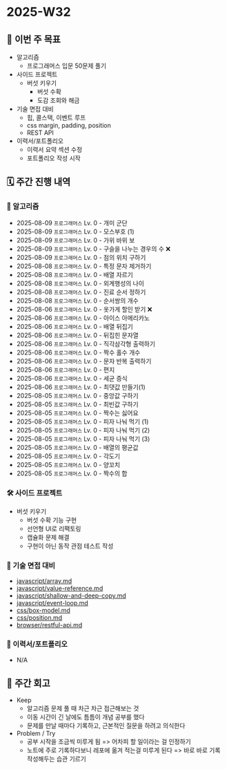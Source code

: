 # 2025-W32

## 🎯 이번 주 목표

- 알고리즘
  - 프로그래머스 입문 50문제 풀기
- 사이드 프로젝트
  - 버섯 키우기
    - 버섯 수확
    - 도감 조회와 해금
- 기술 면접 대비
  - 힙, 콜스택, 이벤트 루프
  - css margin, padding, position
  - REST API
- 이력서/포트폴리오
  - 이력서 요약 섹션 수정
  - 포트폴리오 작성 시작

## 🗓️ 주간 진행 내역

### 🧠 알고리즘

- 2025-08-09 `프로그래머스` Lv. 0 - 개미 군단
- 2025-08-09 `프로그래머스` Lv. 0 - 모스부호 (1)
- 2025-08-09 `프로그래머스` Lv. 0 - 가위 바위 보
- 2025-08-09 `프로그래머스` Lv. 0 - 구슬을 나누는 경우의 수 ❌
- 2025-08-09 `프로그래머스` Lv. 0 - 점의 위치 구하기
- 2025-08-08 `프로그래머스` Lv. 0 - 특정 문자 제거하기
- 2025-08-08 `프로그래머스` Lv. 0 - 배열 자르기
- 2025-08-08 `프로그래머스` Lv. 0 - 외계행성의 나이
- 2025-08-08 `프로그래머스` Lv. 0 - 진료 순서 정하기
- 2025-08-08 `프로그래머스` Lv. 0 - 순서쌍의 개수
- 2025-08-06 `프로그래머스` Lv. 0 - 옷가게 할인 받기 ❌
- 2025-08-06 `프로그래머스` Lv. 0 - 아이스 아메리카노
- 2025-08-06 `프로그래머스` Lv. 0 - 배열 뒤집기
- 2025-08-06 `프로그래머스` Lv. 0 - 뒤집힌 문자열
- 2025-08-06 `프로그래머스` Lv. 0 - 직각삼각형 출력하기
- 2025-08-06 `프로그래머스` Lv. 0 - 짝수 홀수 개수
- 2025-08-06 `프로그래머스` Lv. 0 - 문자 반복 출력하기
- 2025-08-06 `프로그래머스` Lv. 0 - 편지
- 2025-08-06 `프로그래머스` Lv. 0 - 세균 증식
- 2025-08-06 `프로그래머스` Lv. 0 - 최댓값 만들기(1)
- 2025-08-05 `프로그래머스` Lv. 0 - 중앙값 구하기
- 2025-08-05 `프로그래머스` Lv. 0 - 최빈값 구하기
- 2025-08-05 `프로그래머스` Lv. 0 - 짝수는 싫어요
- 2025-08-05 `프로그래머스` Lv. 0 - 피자 나눠 먹기 (1)
- 2025-08-05 `프로그래머스` Lv. 0 - 피자 나눠 먹기 (2)
- 2025-08-05 `프로그래머스` Lv. 0 - 피자 나눠 먹기 (3)
- 2025-08-05 `프로그래머스` Lv. 0 - 배열의 평균값
- 2025-08-05 `프로그래머스` Lv. 0 - 각도기
- 2025-08-05 `프로그래머스` Lv. 0 - 양꼬치
- 2025-08-05 `프로그래머스` Lv. 0 - 짝수의 합

### 🛠️ 사이드 프로젝트

- 버섯 키우기
  - 버섯 수확 기능 구현
  - 선언형 UI로 리팩토링
  - 캡슐화 문제 해결
  - 구현이 아닌 동작 관점 테스트 작성

### 🤝 기술 면접 대비

- [javascript/array.md](/javascript/array.md)
- [javascript/value-reference.md](/javascript/value-reference.md)
- [javascript/shallow-and-deep-copy.md](/javascript/shallow-and-deep-copy.md)
- [javascript/event-loop.md](/javascript/event-loop.md)
- [css/box-model.md](/css/box-model.md)
- [css/position.md](/css/position.md)
- [browser/restful-api.md](/browser/restful-api.md)

### 🔄 이력서/포트폴리오

- N/A

## 🔄 주간 회고

- Keep
  - 알고리즘 문제 풀 때 차근 차근 접근해보는 것
  - 이동 시간이 긴 날에도 틈틈이 개념 공부를 했다
  - 문제를 만날 때마다 기록하고, 근본적인 질문을 하려고 의식한다
- Problem / Try
  - 공부 시작을 조금씩 미루게 됨 => 어차피 할 일이라는 걸 인정하기
  - 노트에 주로 기록하다보니 레포에 옮겨 적는걸 미루게 된다 => 바로 바로 기록 작성해두는 습관 기르기
